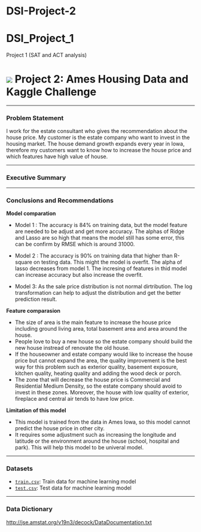 # DSI-Project-2
# DSI_Project_1
Project 1 (SAT and ACT analysis)

# ![](https://ga-dash.s3.amazonaws.com/production/assets/logo-9f88ae6c9c3871690e33280fcf557f33.png) Project 2: Ames Housing Data and Kaggle Challenge

---
### Problem Statement

I work for the estate consultant who gives the recommendation about the house price. My customer is the estate company who want to invest in the housing market. The house demand growth expands every year in Iowa, therefore my customers want to know how to increase the house price and which features have high value of house.

---
### Executive Summary


---
### Conclusions and Recommendations

**Model comparation**

- Model 1 : The accuracy is 84% on training data, but the model feature are needed to be adjust and get more accuracy. The alphas of Ridge and Lasso are so high that means the model still has some error, this can be confirm by RMSE which is around 31000.

- Model 2 : The accuracy is 90% on training data that higher than R-square on testing data. This might the model is overfit. The alpha of lasso decreases from model 1. The incresing of features in thid model can increase accuracy but also increase the overfit.

- Model 3: As the sale price distribution is not normal dirtribution. The log transformation can help to adjust the distribution and get the better prediction result.

**Feature comparasion**

- The size of area is the main feature to increase the house price including ground living area, total basement area and area around the house.
- People love to buy a new house so the estate company should build the new house instread of renovate the old house.
- If the houseowner and estate company would like to increase the house price but cannot expand the area, the quality  improvement is the best way for this problem such as exterior quality, basement exposure, kitchen quality, heating quality and adding the wood deck or porch.
- The zone that will decrease the house price is Commercial and Residential Medium Density, so the estate company should avoid to invest in these zones. Moreover, the house with low quality of exterior, fireplace and central air tends to have low price.

**Limitation of this model**

- This model is trained from the data in Ames Iowa, so this model cannot predict the house price in other city. 
- It requires some adjustment such as increasing the longitude and latitude or the environment around the house (school, hospital and park). This will help this model to be univeral model.

---
### Datasets

* [`train.csv`](./data/train.csv): Train data for machine learning model 
* [`test.csv`](./data/test.csv): Test data for machine learning model

---
### Data Dictionary

http://jse.amstat.org/v19n3/decock/DataDocumentation.txt


